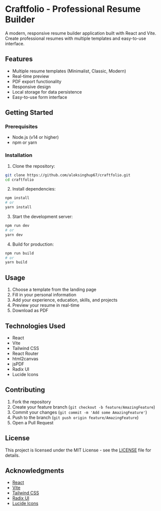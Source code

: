 # Craftfolio - Professional Resume Builder

A modern, responsive resume builder application built with React and Vite. Create professional resumes with multiple templates and easy-to-use interface.

## Features

- Multiple resume templates (Minimalist, Classic, Modern)
- Real-time preview
- PDF export functionality
- Responsive design
- Local storage for data persistence
- Easy-to-use form interface

## Getting Started

### Prerequisites

- Node.js (v14 or higher)
- npm or yarn

### Installation

1. Clone the repository:
```bash
git clone https://github.com/aloksinghup67/craftfolio.git
cd craftfolio
```

2. Install dependencies:
```bash
npm install
# or
yarn install
```

3. Start the development server:
```bash
npm run dev
# or
yarn dev
```

4. Build for production:
```bash
npm run build
# or
yarn build
```

## Usage

1. Choose a template from the landing page
2. Fill in your personal information
3. Add your experience, education, skills, and projects
4. Preview your resume in real-time
5. Download as PDF

## Technologies Used

- React
- Vite
- Tailwind CSS
- React Router
- html2canvas
- jsPDF
- Radix UI
- Lucide Icons

## Contributing

1. Fork the repository
2. Create your feature branch (`git checkout -b feature/AmazingFeature`)
3. Commit your changes (`git commit -m 'Add some AmazingFeature'`)
4. Push to the branch (`git push origin feature/AmazingFeature`)
5. Open a Pull Request

## License

This project is licensed under the MIT License - see the [LICENSE](LICENSE) file for details.

## Acknowledgments

- [React](https://reactjs.org/)
- [Vite](https://vitejs.dev/)
- [Tailwind CSS](https://tailwindcss.com/)
- [Radix UI](https://www.radix-ui.com/)
- [Lucide Icons](https://lucide.dev/)
